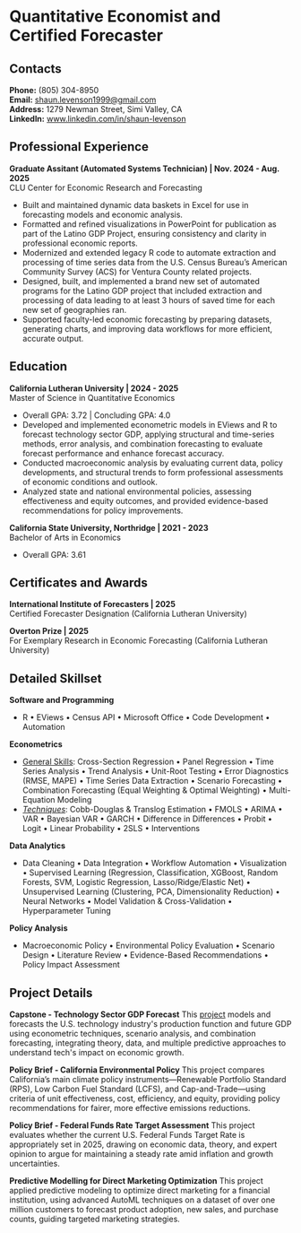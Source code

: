 # Quantitative Economist and Certified Forecaster

## Contacts
**Phone:** (805) 304-8950 <br>
**Email:** shaun.levenson1999@gmail.com <br>
**Address:** 1279 Newman Street, Simi Valley, CA <br>
**LinkedIn:** www.linkedin.com/in/shaun-levenson

## Professional Experience
**Graduate Assitant (Automated Systems Technician) \| Nov. 2024 - Aug. 2025**<br>
CLU Center for Economic Research and Forecasting
- Built and maintained dynamic data baskets in Excel for use in forecasting models and economic analysis.
- Formatted and refined visualizations in PowerPoint for publication as part of the Latino GDP Project, ensuring consistency and clarity in professional economic reports.
- Modernized and extended legacy R code to automate extraction and processing of time series data from the U.S. Census Bureau’s American Community Survey (ACS) for Ventura County related projects.
- Designed, built, and implemented a brand new set of automated programs for the Latino GDP project that included extraction and processing of data leading to at least 3 hours of saved time for each new set of geographies ran.
- Supported faculty-led economic forecasting by preparing datasets, generating charts, and improving data workflows for more efficient, accurate output.

## Education
**California Lutheran University \| 2024 - 2025**<br>
Master of Science in Quantitative Economics
- Overall GPA: 3.72  | Concluding GPA: 4.0
- Developed and implemented econometric models in EViews and R to forecast technology sector GDP, applying structural and time-series methods, error analysis, and combination forecasting to evaluate forecast performance and enhance forecast accuracy.
- Conducted macroeconomic analysis by evaluating current data, policy developments, and structural trends to form professional assessments of economic conditions and outlook.
- Analyzed state and national environmental policies, assessing effectiveness and equity outcomes, and provided evidence-based recommendations for policy improvements.

**California State University, Northridge \| 2021 - 2023**<br>
Bachelor of Arts in Economics
- Overall GPA: 3.61

## Certificates and Awards
**International Institute of Forecasters \| 2025**<br>
Certified Forecaster Designation (California Lutheran University)

**Overton Prize \| 2025**<br>
For Exemplary Research in Economic Forecasting (California Lutheran University)

## Detailed Skillset
**Software and Programming**
- R • EViews • Census API • Microsoft Office • Code Development •  Automation

**Econometrics**
- <u>General Skills</u>:  Cross-Section Regression • Panel Regression • Time Series Analysis • Trend Analysis • Unit-Root Testing • Error Diagnostics (RMSE, MAPE) • Time Series Data Extraction • Scenario Forecasting • Combination Forecasting (Equal Weighting & Optimal Weighting) • Multi-Equation Modeling
- <u>*Techniques*</u>: Cobb-Douglas & Translog Estimation • FMOLS • ARIMA • VAR • Bayesian VAR • GARCH • Difference in Differences • Probit • Logit • Linear Probability • 2SLS • Interventions

**Data Analytics**
- Data Cleaning • Data Integration • Workflow Automation • Visualization • Supervised Learning (Regression, Classification, XGBoost, Random Forests, SVM, Logistic Regression, Lasso/Ridge/Elastic Net) • Unsupervised Learning (Clustering, PCA, Dimensionality Reduction) • Neural Networks • Model Validation & Cross-Validation • Hyperparameter Tuning

**Policy Analysis**
- Macroeconomic Policy • Environmental Policy Evaluation • Scenario Design • Literature Review • Evidence-Based Recommendations • Policy Impact Assessment

## Project Details
**Capstone - Technology Sector GDP Forecast**
This [project](projects/capstone/) models and forecasts the U.S. technology industry's production function and future GDP using econometric techniques, scenario analysis, and combination forecasting, integrating theory, data, and multiple predictive approaches to understand tech's impact on economic growth.

**Policy Brief - California Environmental Policy**
This project compares California’s main climate policy instruments—Renewable Portfolio Standard (RPS), Low Carbon Fuel Standard (LCFS), and Cap-and-Trade—using criteria of unit effectiveness, cost, efficiency, and equity, providing policy recommendations for fairer, more effective emissions reductions.

**Policy Brief - Federal Funds Rate Target Assessment**
This project evaluates whether the current U.S. Federal Funds Target Rate is appropriately set in 2025, drawing on economic data, theory, and expert opinion to argue for maintaining a steady rate amid inflation and growth uncertainties.

**Predictive Modelling for Direct Marketing Optimization**
This project applied predictive modeling to optimize direct marketing for a financial institution, using advanced AutoML techniques on a dataset of over one million customers to forecast product adoption, new sales, and purchase counts, guiding targeted marketing strategies.

